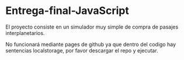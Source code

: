 # Entrega-final-JavaScript

El proyecto consiste en un simulador muy simple de compra de pasajes interplanetarios.

No funcionará mediante pages de github ya que dentro del codigo hay sentencias localstorage, por favor descargar el repo y ejecutar.
